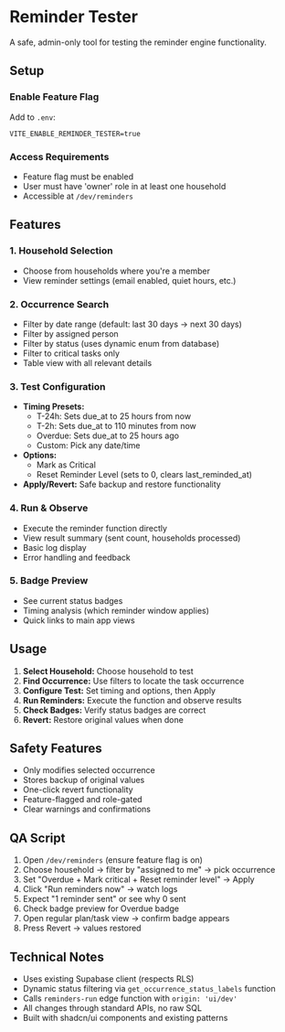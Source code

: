 # Reminder Tester

A safe, admin-only tool for testing the reminder engine functionality.

## Setup

### Enable Feature Flag

Add to `.env`:
```
VITE_ENABLE_REMINDER_TESTER=true
```

### Access Requirements

- Feature flag must be enabled
- User must have 'owner' role in at least one household
- Accessible at `/dev/reminders`

## Features

### 1. Household Selection
- Choose from households where you're a member
- View reminder settings (email enabled, quiet hours, etc.)

### 2. Occurrence Search
- Filter by date range (default: last 30 days → next 30 days)
- Filter by assigned person
- Filter by status (uses dynamic enum from database)
- Filter to critical tasks only
- Table view with all relevant details

### 3. Test Configuration
- **Timing Presets:**
  - T-24h: Sets due_at to 25 hours from now
  - T-2h: Sets due_at to 110 minutes from now  
  - Overdue: Sets due_at to 25 hours ago
  - Custom: Pick any date/time
- **Options:**
  - Mark as Critical
  - Reset Reminder Level (sets to 0, clears last_reminded_at)
- **Apply/Revert:** Safe backup and restore functionality

### 4. Run & Observe
- Execute the reminder function directly
- View result summary (sent count, households processed)
- Basic log display
- Error handling and feedback

### 5. Badge Preview
- See current status badges
- Timing analysis (which reminder window applies)
- Quick links to main app views

## Usage

1. **Select Household:** Choose household to test
2. **Find Occurrence:** Use filters to locate the task occurrence
3. **Configure Test:** Set timing and options, then Apply
4. **Run Reminders:** Execute the function and observe results
5. **Check Badges:** Verify status badges are correct
6. **Revert:** Restore original values when done

## Safety Features

- Only modifies selected occurrence
- Stores backup of original values
- One-click revert functionality
- Feature-flagged and role-gated
- Clear warnings and confirmations

## QA Script

1. Open `/dev/reminders` (ensure feature flag is on)
2. Choose household → filter by "assigned to me" → pick occurrence
3. Set "Overdue + Mark critical + Reset reminder level" → Apply
4. Click "Run reminders now" → watch logs
5. Expect "1 reminder sent" or see why 0 sent
6. Check badge preview for Overdue badge
7. Open regular plan/task view → confirm badge appears
8. Press Revert → values restored

## Technical Notes

- Uses existing Supabase client (respects RLS)
- Dynamic status filtering via `get_occurrence_status_labels` function
- Calls `reminders-run` edge function with `origin: 'ui/dev'`
- All changes through standard APIs, no raw SQL
- Built with shadcn/ui components and existing patterns